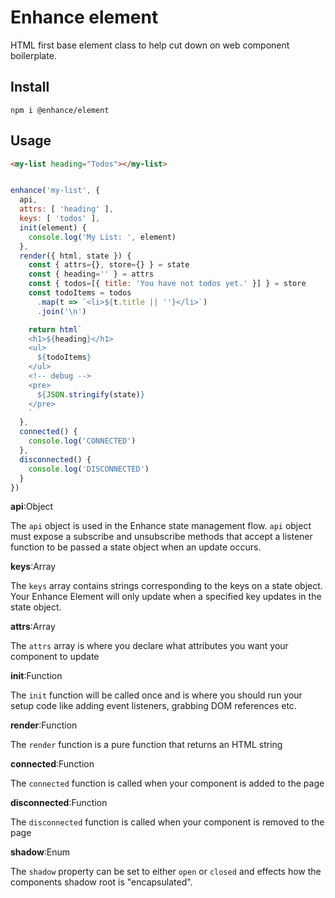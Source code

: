 # Enhance element
HTML first base element class to help cut down on web component boilerplate.

## Install
`npm i @enhance/element`

## Usage

```html
<my-list heading="Todos"></my-list>
```

```javascript

enhance('my-list', {
  api,
  attrs: [ 'heading' ],
  keys: [ 'todos' ],
  init(element) {
    console.log('My List: ', element)
  },
  render({ html, state }) {
    const { attrs={}, store={} } = state
    const { heading='' } = attrs
    const { todos=[{ title: 'You have not todos yet.' }] } = store
    const todoItems = todos
      .map(t => `<li>${t.title || ''}</li>`)
      .join('\n')

    return html`
    <h1>${heading}</h1>
    <ul>
      ${todoItems}
    </ul>
    <!-- debug -->
    <pre>
      ${JSON.stringify(state)}
    </pre>
    `
  },
  connected() {
    console.log('CONNECTED')
  },
  disconnected() {
    console.log('DISCONNECTED')
  }
})

```
**api**:Object

The `api` object is used in the Enhance state management flow.
`api` object must expose a subscribe and unsubscribe methods that accept a listener function to be passed a state object when an update occurs.

**keys**:Array

The `keys` array contains strings corresponding to the keys on a state object.
Your Enhance Element will only update when a specified key updates in the state object.

**attrs**:Array

The `attrs` array is where you declare what attributes you want your component to update

**init**:Function

The `init` function will be called once and is where you should run your setup code like adding event listeners, grabbing DOM references etc.

**render**:Function

The `render` function is a pure function that returns an HTML string

**connected**:Function

The `connected` function is called when your component is added to the page

**disconnected**:Function

The `disconnected` function is called when your component is removed to the page

**shadow**:Enum

The `shadow` property can be set to either `open` or `closed` and effects how the components shadow root is "encapsulated".


